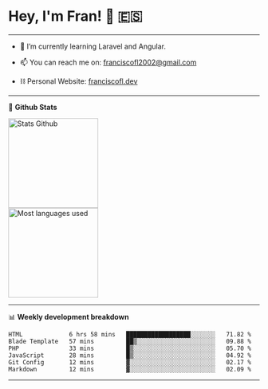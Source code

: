 # Hey, I'm Fran! 👋 :es:

-------

- 🌱 I’m currently learning Laravel and Angular.

- 📫 You can reach me on: franciscofl2002@gmail.com

- ⛓  Personal Website: [franciscofl.dev](https://www.franciscofl.dev/)

-------

📝 **Github Stats**


<div align="left">
  <img height="180em" src="https://github-readme-stats.vercel.app/api?username=franciscofl12&count_private=true&show_icons=true&theme=dracula&bg_color=-45deg,282A36,3D3344" alt="Stats Github"/>
  <br>
  <img height="180em" src="https://github-readme-stats.vercel.app/api/top-langs/?username=franciscofl12&count_private&theme=dracula&bg_color=-45deg,282A36,3D3344&layout=compact&langs_count=6" alt="Most languages used"/>
</div>

-------

📊 **Weekly development breakdown**


<!--START_SECTION:waka-->

```text
HTML             6 hrs 58 mins   ██████████████████░░░░░░░   71.82 %
Blade Template   57 mins         ██▒░░░░░░░░░░░░░░░░░░░░░░   09.88 %
PHP              33 mins         █▒░░░░░░░░░░░░░░░░░░░░░░░   05.70 %
JavaScript       28 mins         █▒░░░░░░░░░░░░░░░░░░░░░░░   04.92 %
Git Config       12 mins         ▓░░░░░░░░░░░░░░░░░░░░░░░░   02.17 %
Markdown         12 mins         ▓░░░░░░░░░░░░░░░░░░░░░░░░   02.09 %
```

<!--END_SECTION:waka-->

-------

